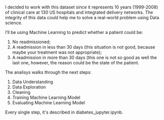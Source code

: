 
I decided to work with this dataset since it represents 10 years (1999-2008) of clinical care at 130 US hospitals and integrated delivery networks. The integrity of this data could help me to solve a real-world problem using Data science.

 I’ll be using Machine Learning to predict whether a patient could be:
 
1. No readmissioned;
2. A readmission in less than 30 days (this situation is not good, because maybe
your treatment was not appropriate);
3. A readmission in more than 30 days (this one is not so good as well the last
one, however, the reason could be the state of the patient.

The analisys walks through the next steps:
 1. Data Understanding
 2. Data Exploration
 3. Cleaning
 4. Training Machine Learning Model
 5. Evaluating Machine Learning Model
 
 Every single step, it's described in diabetes_jupyter.ipynb.
